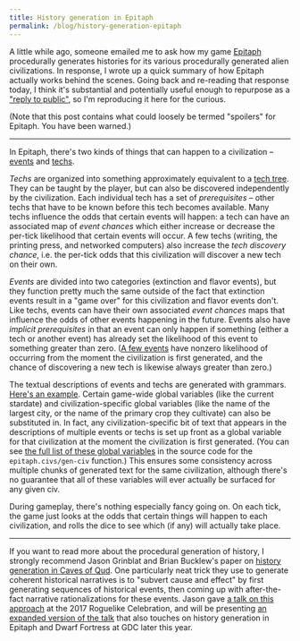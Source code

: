```yaml
---
title: History generation in Epitaph
permalink: /blog/history-generation-epitaph
---
```


A little while ago, someone emailed me to ask how my game [Epitaph](https://mkremins.itch.io/epitaph) procedurally generates histories for its various procedurally generated alien civilizations. In response, I wrote up a quick summary of how Epitaph actually works behind the scenes. Going back and re-reading that response today, I think it's substantial and potentially useful enough to repurpose as a ["reply to public"](http://matt.might.net/articles/how-to-blog-as-an-academic/), so I'm reproducing it here for the curious.

(Note that this post contains what could loosely be termed "spoilers" for Epitaph. You have been warned.)

***

In Epitaph, there's two kinds of things that can happen to a civilization – [events](https://github.com/mkremins/epitaph/blob/master/src/epitaph/events.cljs) and [techs](https://github.com/mkremins/epitaph/blob/master/src/epitaph/techs.cljs).

*Techs* are organized into something approximately equivalent to a [tech tree](https://en.wikipedia.org/wiki/Technology_tree). They can be taught by the player, but can also be discovered independently by the civilization. Each individual tech has a set of *prerequisites* – other techs that have to be known before this tech becomes available. Many techs influence the odds that certain events will happen: a tech can have an associated map of *event chances* which either increase or decrease the per-tick likelihood that certain events will occur. A few techs (writing, the printing press, and networked computers) also increase the *tech discovery chance*, i.e. the per-tick odds that this civilization will discover a new tech on their own.

*Events* are divided into two categories (extinction and flavor events), but they function pretty much the same outside of the fact that extinction events result in a "game over" for this civilization and flavor events don't. Like techs, events can have their own associated *event chances* maps that influence the odds of other events happening in the future. Events also have *implicit prerequisites* in that an event can only happen if something (either a tech or another event) has already set the likelihood of this event to something greater than zero. ([A few events](https://github.com/mkremins/epitaph/blob/master/src/epitaph/civs.cljs#L110-L114) have nonzero likelihood of occurring from the moment the civilization is first generated, and the chance of discovering a new tech is likewise always greater than zero.)

The textual descriptions of events and techs are generated with grammars. [Here's an example](https://github.com/mkremins/epitaph/blob/master/src/epitaph/techs.cljs#L94-L101). Certain game-wide global variables (like the current stardate) and civilization-specific global variables (like the name of the largest city, or the name of the primary crop they cultivate) can also be substituted in. In fact, any civilization-specific bit of text that appears in the descriptions of multiple events or techs is set up front as a global variable for that civilization at the moment the civilization is first generated. (You can see [the full list of these global variables](https://github.com/mkremins/epitaph/blob/master/src/epitaph/civs.cljs#L96-L108) in the source code for the `epitaph.civs/gen-civ` function.) This ensures some consistency across multiple chunks of generated text for the same civilization, although there's no guarantee that all of these variables will ever actually be surfaced for any given civ.

During gameplay, there's nothing especially fancy going on. On each tick, the game just looks at the odds that certain things will happen to each civilization, and rolls the dice to see which (if any) will actually take place.

***

If you want to read more about the procedural generation of history, I strongly recommend Jason Grinblat and Brian Bucklew's paper on [history generation in Caves of Qud](https://dl.acm.org/citation.cfm?id=3110574). One particularly neat trick they use to generate coherent historical narratives is to "subvert cause and effect" by first generating sequences of historical events, then coming up with after-the-fact narrative rationalizations for these events. Jason gave [a talk on this approach](https://www.youtube.com/watch?v=ClGAApZYIvI) at the 2017 Roguelike Celebration, and will be presenting [an expanded version of the talk](http://schedule.gdconf.com/session/procedurally-generating-history-in-%27caves-of-qud%27/854704) that also touches on history generation in Epitaph and Dwarf Fortress at GDC later this year.
